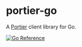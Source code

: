 # portier-go

A [Portier] client library for Go.

[![Go Reference](https://pkg.go.dev/badge/github.com/portier/portier-go.svg)](https://pkg.go.dev/github.com/portier/portier-go)

[portier]: https://portier.github.io/

